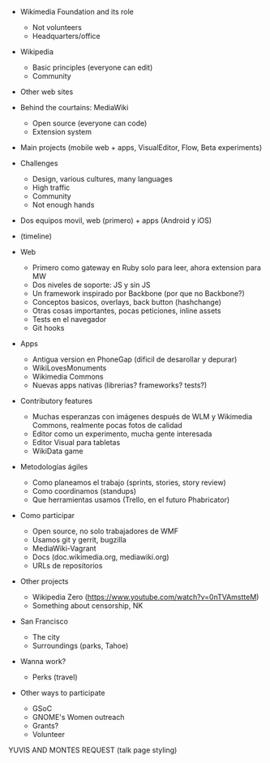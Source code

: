 * Wikimedia Foundation and its role
    * Not volunteers
    * Headquarters/office
* Wikipedia
    * Basic principles (everyone can edit)
    * Community
* Other web sites
* Behind the courtains: MediaWiki
    * Open source (everyone can code)
    * Extension system
* Main projects (mobile web + apps, VisualEditor, Flow, Beta experiments)
* Challenges
    * Design, various cultures, many languages
    * High traffic
    * Community
    * Not enough hands

* Dos equipos movil, web (primero) + apps (Android y iOS)
* (timeline)
* Web
    * Primero como gateway en Ruby solo para leer, ahora extension para MW
    * Dos niveles de soporte: JS y sin JS
    * Un framework inspirado por Backbone (por que no Backbone?)
    * Conceptos basicos, overlays, back button (hashchange)
    * Otras cosas importantes, pocas peticiones, inline assets
    * Tests en el navegador
    * Git hooks
* Apps
    * Antigua version en PhoneGap (dificil de desarollar y depurar)
    * WikiLovesMonuments
    * Wikimedia Commons
    * Nuevas apps nativas (librerias? frameworks? tests?)
* Contributory features
    * Muchas esperanzas con imágenes después de WLM y Wikimedia Commons, realmente pocas fotos de calidad
    * Editor como un experimento, mucha gente interesada
    * Editor Visual para tabletas
    * WikiData game

* Metodologías ágiles
    * Como planeamos el trabajo (sprints, stories, story review)
    * Como coordinamos (standups)
    * Que herramientas usamos (Trello, en el futuro Phabricator)
* Como participar
    * Open source, no solo trabajadores de WMF
    * Usamos git y gerrit, bugzilla
    * MediaWiki-Vagrant
    * Docs (doc.wikimedia.org, mediawiki.org)
    * URLs de repositorios


* Other projects
    * Wikipedia Zero (https://www.youtube.com/watch?v=0nTVAmstteM)
    * Something about censorship, NK
* San Francisco
    * The city
    * Surroundings (parks, Tahoe)
* Wanna work?
    * Perks (travel)
* Other ways to participate
    * GSoC
    * GNOME's Women outreach
    * Grants?
    * Volunteer

YUVIS AND MONTES REQUEST (talk page styling)
